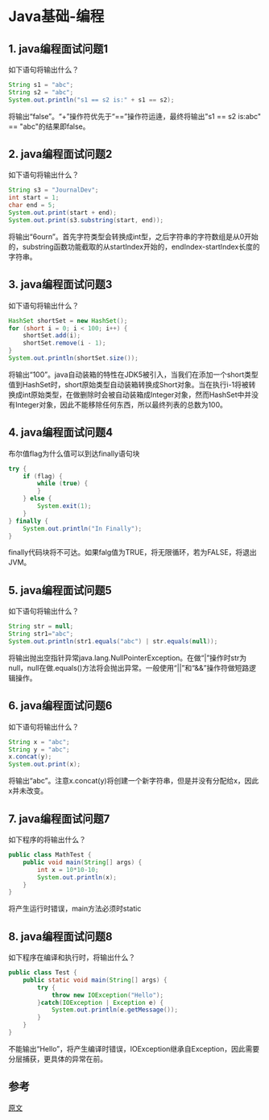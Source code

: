 # Java基础-编程

## 1. java编程面试问题1

如下语句将输出什么？

```java
String s1 = "abc";
String s2 = "abc";
System.out.println("s1 == s2 is:" + s1 == s2);
```

将输出“false”。“+”操作符优先于“==”操作符运逄，最终将输出"s1 == s2 is:abc" == "abc"的结果即false。

## 2. java编程面试问题2

如下语句将输出什么？

```java
String s3 = "JournalDev";
int start = 1;
char end = 5;
System.out.print(start + end);
System.out.print(s3.substring(start, end));
```

将输出“6ourn”。首先字符类型会转换成int型，之后字符串的字符数组是从0开始的，substring函数功能截取的从startIndex开始的，endIndex-startIndex长度的字符串。

## 3. java编程面试问题3

如下语句将输出什么？

```java
HashSet shortSet = new HashSet();
for (short i = 0; i < 100; i++) {
    shortSet.add(i);
    shortSet.remove(i - 1);
}
System.out.println(shortSet.size());
```

将输出“100”。java自动装箱的特性在JDK5被引入，当我们在添加一个short类型值到HashSet<Short>时，short原始类型自动装箱转换成Short对象。当在执行i-1将被转换成int原始类型，在做删除时会被自动装箱成Integer对象，然而HashSet<Short>中并没有Integer对象，因此不能移除任何东西，所以最终列表的总数为100。

## 4. java编程面试问题4

布尔值flag为什么值可以到达finally语句块

```java
try {
    if (flag) {
        while (true) {
        }
    } else {
        System.exit(1);
    }
} finally {
    System.out.println("In Finally");
}
```

finally代码块将不可达。如果falg值为TRUE，将无限循环，若为FALSE，将退出JVM。

## 5. java编程面试问题5

如下语句将输出什么？

```java
String str = null;
String str1="abc";
System.out.println(str1.equals("abc") | str.equals(null));
```

将输出抛出空指针异常java.lang.NullPointerException。在做“|”操作时str为null，null在做.equals()方法将会抛出异常。一般使用“||”和“&&”操作符做短路逻辑操作。

## 6. java编程面试问题6

如下语句将输出什么？

```java
String x = "abc";
String y = "abc";
x.concat(y);
System.out.print(x);
```

将输出“abc”。注意x.concat(y)将创建一个新字符串，但是并没有分配给x，因此x并未改变。

## 7. java编程面试问题7

如下程序的将输出什么？

```java
public class MathTest {
    public void main(String[] args) {        
        int x = 10*10-10;        
        System.out.println(x);
    }
}
```

将产生运行时错误，main方法必须时static

## 8. java编程面试问题8

如下程序在编译和执行时，将输出什么？

```java
public class Test {
    public static void main(String[] args) {
        try {
            throw new IOException("Hello");
        }catch(IOException | Exception e) {
            System.out.println(e.getMessage());
        }
    }
}
```

不能输出“Hello”，将产生编译时错误，IOException继承自Exception，因此需要分层捕获，更具体的异常在前。

## 参考

[原文](https://www.journaldev.com/370/java-programming-interview-questions)
